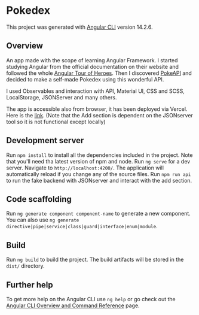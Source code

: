 # Pokedex

This project was generated with [Angular CLI](https://github.com/angular/angular-cli) version 14.2.6.

## Overview

An app made with the scope of learning Angular Framework. I started studying Angular from the official documentation on their website and followed the whole [Angular Tour of Heroes](https://angular.io/tutorial). Then I discovered [PokeAPI](https://pokeapi.co/) and decided to make a self-made Pokedex using this wonderful API.

I used Observables and interaction with API, Material UI, CSS and SCSS, LocalStorage, JSONServer and many others.   

The app is accessible also from browser, it has been deployed via Vercel. Here is the [link](https://ngpokedex.vercel.app/). 
(Note that the Add section is dependent on the JSONserver tool so it is not functional except locally)


## Development server

Run `npm install` to install all the dependencies included in the project. Note that you'll need tha latest version of npm and node.
Run `ng serve` for a dev server. Navigate to `http://localhost:4200/`. The application will automatically reload if you change any of the source files.
Run `npm run api` to run the fake backend with JSONserver and interact with the add section.


## Code scaffolding

Run `ng generate component component-name` to generate a new component. You can also use `ng generate directive|pipe|service|class|guard|interface|enum|module`.

## Build

Run `ng build` to build the project. The build artifacts will be stored in the `dist/` directory.


## Further help

To get more help on the Angular CLI use `ng help` or go check out the [Angular CLI Overview and Command Reference](https://angular.io/cli) page.
